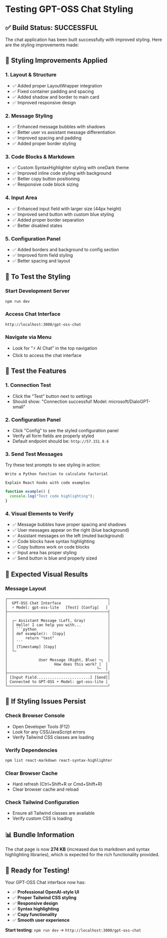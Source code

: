 # Testing GPT-OSS Chat Styling

## ✅ Build Status: SUCCESSFUL

The chat application has been built successfully with improved styling. Here are the styling improvements made:

## 🎨 Styling Improvements Applied

### 1. **Layout & Structure**
- ✅ Added proper LayoutWrapper integration
- ✅ Fixed container padding and spacing
- ✅ Added shadow and border to main card
- ✅ Improved responsive design

### 2. **Message Styling**
- ✅ Enhanced message bubbles with shadows
- ✅ Better user vs assistant message differentiation
- ✅ Improved spacing and padding
- ✅ Added proper border styling

### 3. **Code Blocks & Markdown**
- ✅ Custom SyntaxHighlighter styling with oneDark theme
- ✅ Improved inline code styling with background
- ✅ Better copy button positioning
- ✅ Responsive code block sizing

### 4. **Input Area**
- ✅ Enhanced input field with larger size (44px height)
- ✅ Improved send button with custom blue styling
- ✅ Added proper border separation
- ✅ Better disabled states

### 5. **Configuration Panel**
- ✅ Added borders and background to config section
- ✅ Improved form field styling
- ✅ Better spacing and layout

## 🚀 To Test the Styling

### Start Development Server
```bash
npm run dev
```

### Access Chat Interface
```
http://localhost:3000/gpt-oss-chat
```

### Navigate via Menu
- Look for "⚡ AI Chat" in the top navigation
- Click to access the chat interface

## 🧪 Test the Features

### 1. **Connection Test**
- Click the "Test" button next to settings
- Should show: "Connection successful! Model: microsoft/DialoGPT-small"

### 2. **Configuration Panel**
- Click "Config" to see the styled configuration panel
- Verify all form fields are properly styled
- Default endpoint should be: `http://57.151.9.6`

### 3. **Send Test Messages**
Try these test prompts to see styling in action:

```
Write a Python function to calculate factorial
```

```
Explain React hooks with code examples
```

```javascript
function example() {
  console.log("Test code highlighting");
}
```

### 4. **Visual Elements to Verify**
- ✅ Message bubbles have proper spacing and shadows
- ✅ User messages appear on the right (blue background)
- ✅ Assistant messages on the left (muted background)
- ✅ Code blocks have syntax highlighting
- ✅ Copy buttons work on code blocks
- ✅ Input area has proper styling
- ✅ Send button is blue and properly sized

## 🎯 Expected Visual Results

### **Message Layout**
```
┌─────────────────────────────────────────────┐
│  GPT-OSS Chat Interface                     │
│  ⚡ Model: gpt-oss-lite   [Test] [Config]   │
├─────────────────────────────────────────────┤
│                                             │
│  ┌─ Assistant Message (Left, Gray)          │
│  │ Hello! I can help you with...            │
│  │ ```python                                │
│  │ def example():  [Copy]                   │
│  │     return "test"                        │
│  │ ```                                      │
│  │ [Timestamp] [Copy]                       │
│  └─                                         │
│                                             │
│              User Message (Right, Blue) ─┐  │
│                     How does this work? │  │
│                                        └─  │
├─────────────────────────────────────────────┤
│ [Input Field........................] [Send]│
│ Connected to GPT-OSS • Model: gpt-oss-lite │
└─────────────────────────────────────────────┘
```

## 🔧 If Styling Issues Persist

### Check Browser Console
- Open Developer Tools (F12)
- Look for any CSS/JavaScript errors
- Verify Tailwind CSS classes are loading

### Verify Dependencies
```bash
npm list react-markdown react-syntax-highlighter
```

### Clear Browser Cache
- Hard refresh (Ctrl+Shift+R or Cmd+Shift+R)
- Clear browser cache and reload

### Check Tailwind Configuration
- Ensure all Tailwind classes are available
- Verify custom CSS is loading

## 📊 Bundle Information

The chat page is now **274 KB** (increased due to markdown and syntax highlighting libraries), which is expected for the rich functionality provided.

## 🎉 Ready for Testing!

Your GPT-OSS Chat interface now has:
- ✅ **Professional OpenAI-style UI**
- ✅ **Proper Tailwind CSS styling**  
- ✅ **Responsive design**
- ✅ **Syntax highlighting**
- ✅ **Copy functionality**
- ✅ **Smooth user experience**

**Start testing**: `npm run dev` → `http://localhost:3000/gpt-oss-chat`